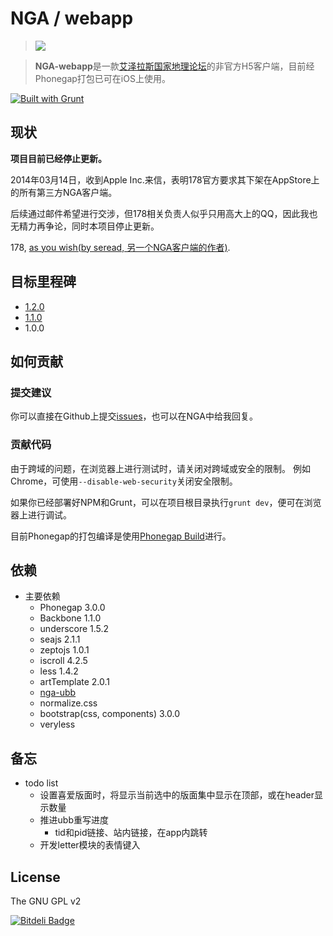 # NGA / webapp

> ![](https://github.com/imyelo/nga-webapp/blob/master/phonegap/asset/logo-120.png?raw=true)

> **NGA-webapp**是一款[艾泽拉斯国家地理论坛](http://bbs.ngacn.cc/)的非官方H5客户端，目前经Phonegap打包已可在iOS上使用。

[![Built with Grunt](https://cdn.gruntjs.com/builtwith.png)](http://gruntjs.com/)

## 现状
**项目目前已经停止更新。**

2014年03月14日，收到Apple Inc.来信，表明178官方要求其下架在AppStore上的所有第三方NGA客户端。

后续通过邮件希望进行交涉，但178相关负责人似乎只用高大上的QQ，因此我也无精力再争论，同时本项目停止更新。

178, [as you wish(by seread, 另一个NGA客户端的作者)](http://daxuanwo.info/thread/6934938.html?&p=).

## 目标里程碑
- [1.2.0](https://github.com/imyelo/nga-webapp/issues?milestone=2&state=open)
- [1.1.0](https://github.com/imyelo/nga-webapp/issues?milestone=1&state=open)
- 1.0.0


## 如何贡献
### 提交建议
你可以直接在Github上提交[issues](https://github.com/imyelo/nga-webapp/issues)，也可以在NGA中给我回复。

### 贡献代码
由于跨域的问题，在浏览器上进行测试时，请关闭对跨域或安全的限制。
例如Chrome，可使用``--disable-web-security``关闭安全限制。

如果你已经部署好NPM和Grunt，可以在项目根目录执行``grunt dev``，便可在浏览器上进行调试。

目前Phonegap的打包编译是使用[Phonegap Build](https://build.phonegap.com/)进行。


## 依赖
- 主要依赖
  - Phonegap 3.0.0
  - Backbone 1.1.0
  - underscore 1.5.2
  - seajs 2.1.1
  - zeptojs 1.0.1
  - iscroll 4.2.5
  - less 1.4.2
  - artTemplate 2.0.1
  - [nga-ubb](https://github.com/imyelo/nga-ubb)
  - normalize.css
  - bootstrap(css, components) 3.0.0
  - veryless


## 备忘
- todo list
  - 设置喜爱版面时，将显示当前选中的版面集中显示在顶部，或在header显示数量
  - 推进ubb重写进度
    - tid和pid链接、站内链接，在app内跳转
  - 开发letter模块的表情键入


## License
The GNU GPL v2


[![Bitdeli Badge](https://d2weczhvl823v0.cloudfront.net/imyelo/nga-webapp/trend.png)](https://bitdeli.com/free "Bitdeli Badge")

